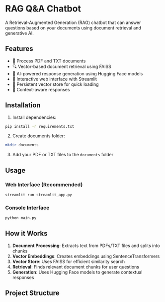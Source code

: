 # RAG Q&A Chatbot

A Retrieval-Augmented Generation (RAG) chatbot that can answer questions based on your documents using document retrieval and generative AI.

## Features

- 📄 Process PDF and TXT documents
- 🔍 Vector-based document retrieval using FAISS
- 🤖 AI-powered response generation using Hugging Face models
- 💬 Interactive web interface with Streamlit
- 💾 Persistent vector store for quick loading
- 🎯 Context-aware responses

## Installation

1. Install dependencies:
```bash
pip install -r requirements.txt
```

2. Create documents folder:
```bash
mkdir documents
```

3. Add your PDF or TXT files to the `documents` folder

## Usage

### Web Interface (Recommended)
```bash
streamlit run streamlit_app.py
```

### Console Interface
```bash
python main.py
```

## How it Works

1. **Document Processing**: Extracts text from PDFs/TXT files and splits into chunks
2. **Vector Embeddings**: Creates embeddings using SentenceTransformers
3. **Vector Store**: Uses FAISS for efficient similarity search
4. **Retrieval**: Finds relevant document chunks for user questions
5. **Generation**: Uses Hugging Face models to generate contextual responses

## Project Structure

